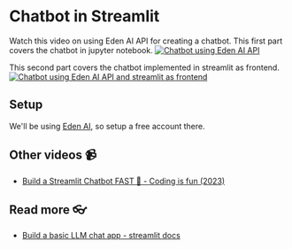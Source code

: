 # Chatbot in Streamlit

Watch this video on using Eden AI API for creating a chatbot. This first part covers the chatbot in jupyter notebook.
[![Chatbot using Eden AI API]()](https://youtu.be/2vvHu06wM4g)


This second part covers the chatbot implemented in streamlit as frontend. 
[![Chatbot using Eden AI API and streamlit as frontend]()](https://youtu.be/nBFPUAAWP4A)

## Setup 

We'll be using [Eden AI](https://www.edenai.co/), so setup a free account there.

## Other videos :video_camera:

- [Build a Streamlit Chatbot FAST 🤯 - Coding is fun (2023)](https://www.youtube.com/watch?v=sBhK-2K9bUc)

## Read more :eyeglasses:

- [Build a basic LLM chat app - streamlit docs](https://docs.streamlit.io/develop/tutorials/llms/build-conversational-apps)